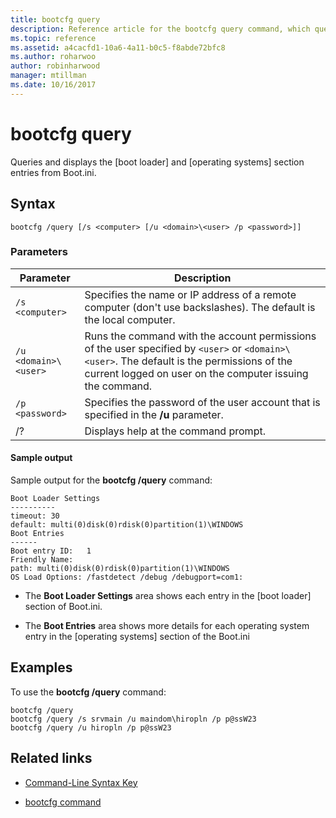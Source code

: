 ```yaml
---
title: bootcfg query
description: Reference article for the bootcfg query command, which queries and displays the boot loader and operating system section entries from Boot.ini.
ms.topic: reference
ms.assetid: a4cacfd1-10a6-4a11-b0c5-f8abde72bfc8
ms.author: roharwoo
author: robinharwood
manager: mtillman
ms.date: 10/16/2017
---
```

# bootcfg query



Queries and displays the [boot loader] and [operating systems] section entries from Boot.ini.

## Syntax

```
bootcfg /query [/s <computer> [/u <domain>\<user> /p <password>]]
```

### Parameters

| Parameter | Description |
| --------- | ----------- |
| `/s <computer>` | Specifies the name or IP address of a remote computer (don't use backslashes). The default is the local computer. |
| `/u <domain>\<user>`  | Runs the command with the account permissions of the user specified by `<user>` or `<domain>\<user>`. The default is the permissions of the current logged on user on the computer issuing the command. |
| `/p <password>` | Specifies the password of the user account that is specified in the **/u** parameter. |
| /? | Displays help at the command prompt. |

#### Sample output

Sample output for the **bootcfg /query** command:

```
Boot Loader Settings
----------
timeout: 30
default: multi(0)disk(0)rdisk(0)partition(1)\WINDOWS
Boot Entries
------
Boot entry ID:   1
Friendly Name:
path: multi(0)disk(0)rdisk(0)partition(1)\WINDOWS
OS Load Options: /fastdetect /debug /debugport=com1:
```

- The **Boot Loader Settings** area shows each entry in the [boot loader] section of Boot.ini.

- The **Boot Entries** area shows more details for each operating system entry in the [operating systems] section of the Boot.ini

## Examples

To use the **bootcfg /query** command:

```
bootcfg /query
bootcfg /query /s srvmain /u maindom\hiropln /p p@ssW23
bootcfg /query /u hiropln /p p@ssW23
```

## Related links

- [Command-Line Syntax Key](command-line-syntax-key.md)

- [bootcfg command](bootcfg.md)
